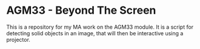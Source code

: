 # AGM33 - Beyond The Screen
This is a repository for my MA work on the AGM33 module. It is a script for detecting solid objects in an image, that will then be interactive using a projector.
